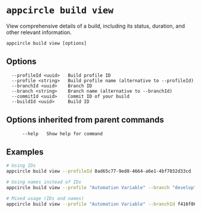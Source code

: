 # `appcircle build view`

View comprehensive details of a build, including its status, duration, and other relevant information.

```plaintext
appcircle build view [options]
```

## Options

```plaintext
  --profileId <uuid>   Build profile ID
  --profile <string>   Build profile name (alternative to --profileId)
  --branchId <uuid>    Branch ID
  --branch <string>    Branch name (alternative to --branchId)
  --commitId <uuid>    Commit ID of your build
  --buildId <uuid>     Build ID
```
## Options inherited from parent commands

```plaintext
      --help   Show help for command
```

## Examples

```bash
# Using IDs
appcircle build view --profileId 8ad65c77-9ed8-4664-a6e1-4bf7032d33cd --branchId f416f868-5d1a-4464-8ff7-70ddb789aeba --commitId b96329d3-fd56-4030-8073-c13c61d288c4 --buildId 6528b1b9-359c-4589-b29d-c249a2f690ee

# Using names instead of IDs
appcircle build view --profile "Automation Variable" --branch "develop" --commitId b96329d3-fd56-4030-8073-c13c61d288c4 --buildId 6528b1b9-359c-4589-b29d-c249a2f690ee

# Mixed usage (IDs and names)
appcircle build view --profile "Automation Variable" --branchId f416f868-5d1a-4464-8ff7-70ddb789aeba --commitId b96329d3-fd56-4030-8073-c13c61d288c4 --buildId 6528b1b9-359c-4589-b29d-c249a2f690ee
```
